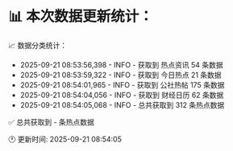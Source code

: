 📊 本次数据更新统计：
==========================

📈 数据分类统计：
- 2025-09-21 08:53:56,398 - INFO - 获取到 热点资讯 54 条数据
- 2025-09-21 08:53:59,322 - INFO - 获取到 今日热点 21 条数据
- 2025-09-21 08:54:01,965 - INFO - 获取到 公社热帖 175 条数据
- 2025-09-21 08:54:04,056 - INFO - 获取到 财经日历 62 条数据
- 2025-09-21 08:54:05,068 - INFO - 总共获取到 312 条热点数据

✅ 总共获取到 - 条热点数据

🕐 更新时间: 2025-09-21 08:54:05

